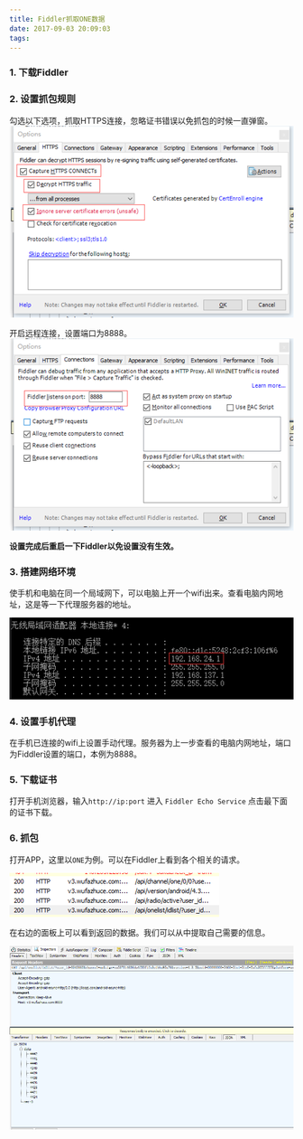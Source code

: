 ```yaml
---
title: Fiddler抓取ONE数据
date: 2017-09-03 20:09:03
tags:
---
```

### 1. 下载Fiddler
### 2. 设置抓包规则
勾选以下选项，抓取HTTPS连接，忽略证书错误以免抓包的时候一直弹窗。
![HTTPS](/Fiddler/1.png)

开启远程连接，设置端口为8888。
![Connection](/Fiddler/2.png)

**设置完成后重启一下Fiddler以免设置没有生效。**
### 3. 搭建网络环境
使手机和电脑在同一个局域网下，可以电脑上开一个wifi出来。查看电脑内网地址，这是等一下代理服务器的地址。

![IP](/Fiddler/3.png)
### 4. 设置手机代理
在手机已连接的wifi上设置手动代理。服务器为上一步查看的电脑内网地址，端口为Fiddler设置的端口，本例为8888。
### 5. 下载证书
打开手机浏览器，输入`http://ip:port` 进入 `Fiddler Echo Service` 点击最下面的证书下载。
### 6. 抓包
打开APP，这里以`ONE`为例。可以在Fiddler上看到各个相关的请求。

![Request](/Fiddler/4.png)

在右边的面板上可以看到返回的数据。我们可以从中提取自己需要的信息。

![Info](/Fiddler/5.png)